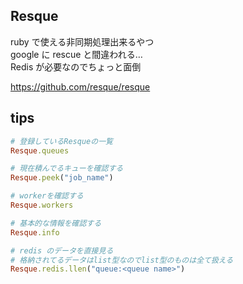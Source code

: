 Resque
---

ruby で使える非同期処理出来るやつ  
google に rescue と間違われる…  
Redis が必要なのでちょっと面倒

https://github.com/resque/resque

## tips

```ruby
# 登録しているResqueの一覧
Resque.queues

# 現在積んでるキューを確認する
Resque.peek("job_name")

# workerを確認する
Resque.workers

# 基本的な情報を確認する
Resque.info

# redis のデータを直接見る
# 格納されてるデータはlist型なのでlist型のものは全て扱える
Resque.redis.llen("queue:<queue name>")
```
